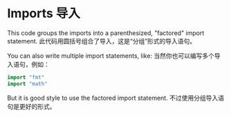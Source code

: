 

Imports 导入
======

This code groups the imports into a parenthesized, "factored" import statement.
此代码用圆括号组合了导入，这是“分组”形式的导入语句。

You can also write multiple import statements, like:
当然你也可以编写多个导入语句，例如：
```go
import "fmt"
import "math"
```

But it is good style to use the factored import statement.
不过使用分组导入语句是更好的形式。

